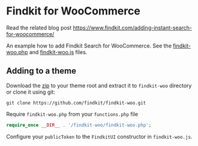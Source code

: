 # Findkit for WooCommerce

Read the related blog post <https://www.findkit.com/adding-instant-search-for-woocommerce/>

An example how to add Findkit Search for WooCommerce. See the
[findkit-woo.php](findkit-woo.php) and [findkit-woo.js](findkit-woo.js) files.

## Adding to a theme

Download the
[zip](https://github.com/findkit/findkit-woo/archive/refs/heads/main.zip) to
your theme root and extract it to `findkit-woo` directory or clone it using
git:

```
git clone https://github.com/findkit/findkit-woo.git
```

Require `findkit-woo.php` from your `functions.php` file

```php
require_once __DIR__ . '/findkit-woo/findkit-woo.php';
```

Configure your `publicToken` to the `FindkitUI` constructor in `findkit-woo.js`.
